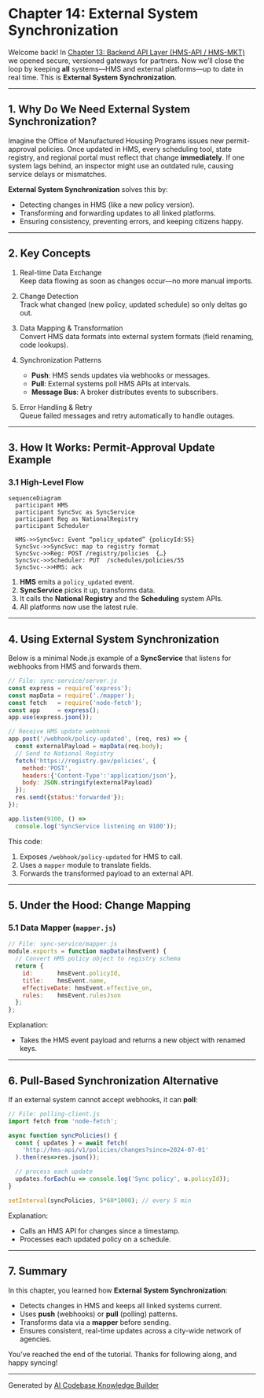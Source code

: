 # Chapter 14: External System Synchronization

Welcome back! In [Chapter 13: Backend API Layer (HMS-API / HMS-MKT)](13_backend_api_layer__hms_api___hms_mkt__.md) we opened secure, versioned gateways for partners. Now we’ll close the loop by keeping **all** systems—HMS and external platforms—up to date in real time. This is **External System Synchronization**.

---

## 1. Why Do We Need External System Synchronization?

Imagine the Office of Manufactured Housing Programs issues new permit-approval policies. Once updated in HMS, every scheduling tool, state registry, and regional portal must reflect that change **immediately**. If one system lags behind, an inspector might use an outdated rule, causing service delays or mismatches.

**External System Synchronization** solves this by:

- Detecting changes in HMS (like a new policy version).
- Transforming and forwarding updates to all linked platforms.
- Ensuring consistency, preventing errors, and keeping citizens happy.

---

## 2. Key Concepts

1. Real-time Data Exchange  
   Keep data flowing as soon as changes occur—no more manual imports.

2. Change Detection  
   Track what changed (new policy, updated schedule) so only deltas go out.

3. Data Mapping & Transformation  
   Convert HMS data formats into external system formats (field renaming, code lookups).

4. Synchronization Patterns  
   - **Push**: HMS sends updates via webhooks or messages.  
   - **Pull**: External systems poll HMS APIs at intervals.  
   - **Message Bus**: A broker distributes events to subscribers.

5. Error Handling & Retry  
   Queue failed messages and retry automatically to handle outages.

---

## 3. How It Works: Permit-Approval Update Example

### 3.1 High-Level Flow

```mermaid
sequenceDiagram
  participant HMS
  participant SyncSvc as SyncService
  participant Reg as NationalRegistry
  participant Scheduler

  HMS->>SyncSvc: Event “policy_updated” {policyId:55}
  SyncSvc->>SyncSvc: map to registry format
  SyncSvc->>Reg: POST /registry/policies  {…}
  SyncSvc->>Scheduler: PUT  /schedules/policies/55
  SyncSvc-->>HMS: ack
```

1. **HMS** emits a `policy_updated` event.  
2. **SyncService** picks it up, transforms data.  
3. It calls the **National Registry** and the **Scheduling** system APIs.  
4. All platforms now use the latest rule.

---

## 4. Using External System Synchronization

Below is a minimal Node.js example of a **SyncService** that listens for webhooks from HMS and forwards them.

```js
// File: sync-service/server.js
const express = require('express');
const mapData = require('./mapper');
const fetch   = require('node-fetch');
const app     = express();
app.use(express.json());

// Receive HMS update webhook
app.post('/webhook/policy-updated', (req, res) => {
  const externalPayload = mapData(req.body);
  // Send to National Registry
  fetch('https://registry.gov/policies', {
    method:'POST',
    headers:{'Content-Type':'application/json'},
    body: JSON.stringify(externalPayload)
  });
  res.send({status:'forwarded'});
});

app.listen(9100, () =>
  console.log('SyncService listening on 9100'));
```

This code:

1. Exposes `/webhook/policy-updated` for HMS to call.  
2. Uses a `mapper` module to translate fields.  
3. Forwards the transformed payload to an external API.

---

## 5. Under the Hood: Change Mapping

### 5.1 Data Mapper (`mapper.js`)

```js
// File: sync-service/mapper.js
module.exports = function mapData(hmsEvent) {
  // Convert HMS policy object to registry schema
  return {
    id:       hmsEvent.policyId,
    title:    hmsEvent.name,
    effectiveDate: hmsEvent.effective_on,
    rules:    hmsEvent.rulesJson
  };
};
```

Explanation:  
- Takes the HMS event payload and returns a new object with renamed keys.

---

## 6. Pull-Based Synchronization Alternative

If an external system cannot accept webhooks, it can **poll**:

```js
// File: polling-client.js
import fetch from 'node-fetch';

async function syncPolicies() {
  const { updates } = await fetch(
    'http://hms-api/v1/policies/changes?since=2024-07-01'
  ).then(res=>res.json());

  // process each update
  updates.forEach(u => console.log('Sync policy', u.policyId));
}

setInterval(syncPolicies, 5*60*1000); // every 5 min
```

Explanation:  
- Calls an HMS API for changes since a timestamp.  
- Processes each updated policy on a schedule.

---

## 7. Summary

In this chapter, you learned how **External System Synchronization**:

- Detects changes in HMS and keeps all linked systems current.  
- Uses **push** (webhooks) or **pull** (polling) patterns.  
- Transforms data via a **mapper** before sending.  
- Ensures consistent, real-time updates across a city-wide network of agencies.

You’ve reached the end of the tutorial. Thanks for following along, and happy syncing!

---

Generated by [AI Codebase Knowledge Builder](https://github.com/The-Pocket/Tutorial-Codebase-Knowledge)